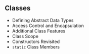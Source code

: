 ## Classes
- Defining Abstract Data Types
- Access Control and Encapsulation
- Additional Class Features
- Class Scope
- Constructors Revisited
- `static` Class Members
